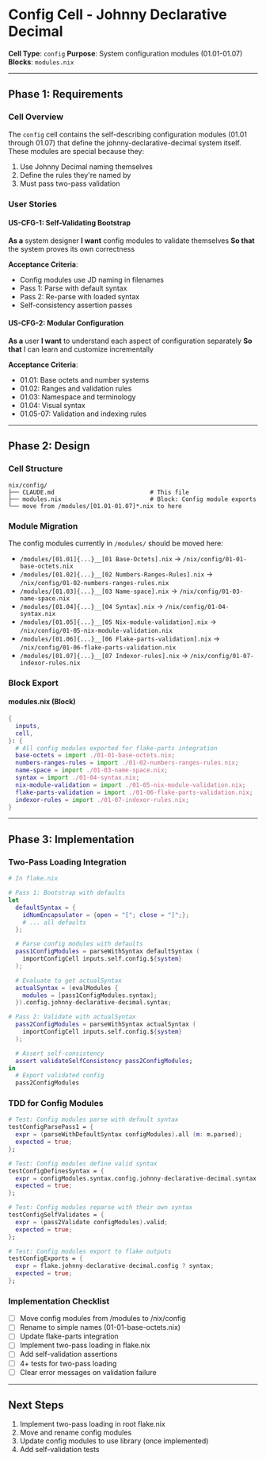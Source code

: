 # Config Cell - Johnny Declarative Decimal

**Cell Type**: `config`
**Purpose**: System configuration modules (01.01-01.07)
**Blocks**: `modules.nix`

---

## Phase 1: Requirements

### Cell Overview

The `config` cell contains the self-describing configuration modules (01.01 through 01.07) that define the johnny-declarative-decimal system itself. These modules are special because they:

1. Use Johnny Decimal naming themselves
2. Define the rules they're named by
3. Must pass two-pass validation

### User Stories

#### US-CFG-1: Self-Validating Bootstrap
**As a** system designer
**I want** config modules to validate themselves
**So that** the system proves its own correctness

**Acceptance Criteria**:
- Config modules use JD naming in filenames
- Pass 1: Parse with default syntax
- Pass 2: Re-parse with loaded syntax
- Self-consistency assertion passes

#### US-CFG-2: Modular Configuration
**As a** user
**I want** to understand each aspect of configuration separately
**So that** I can learn and customize incrementally

**Acceptance Criteria**:
- 01.01: Base octets and number systems
- 01.02: Ranges and validation rules
- 01.03: Namespace and terminology
- 01.04: Visual syntax
- 01.05-07: Validation and indexing rules

---

## Phase 2: Design

### Cell Structure

```
nix/config/
├── CLAUDE.md                           # This file
├── modules.nix                         # Block: Config module exports
└── move from /modules/[01.01-01.07]*.nix to here
```

### Module Migration

The config modules currently in `/modules/` should be moved here:
- `/modules/[01.01]{...}__[01 Base-Octets].nix` → `/nix/config/01-01-base-octets.nix`
- `/modules/[01.02]{...}__[02 Numbers-Ranges-Rules].nix` → `/nix/config/01-02-numbers-ranges-rules.nix`
- `/modules/[01.03]{...}__[03 Name-space].nix` → `/nix/config/01-03-name-space.nix`
- `/modules/[01.04]{...}__[04 Syntax].nix` → `/nix/config/01-04-syntax.nix`
- `/modules/[01.05]{...}__[05 Nix-module-validation].nix` → `/nix/config/01-05-nix-module-validation.nix`
- `/modules/[01.06]{...}__[06 Flake-parts-validation].nix` → `/nix/config/01-06-flake-parts-validation.nix`
- `/modules/[01.07]{...}__[07 Indexor-rules].nix` → `/nix/config/01-07-indexor-rules.nix`

### Block Export

#### modules.nix (Block)
```nix
{
  inputs,
  cell,
}: {
  # All config modules exported for flake-parts integration
  base-octets = import ./01-01-base-octets.nix;
  numbers-ranges-rules = import ./01-02-numbers-ranges-rules.nix;
  name-space = import ./01-03-name-space.nix;
  syntax = import ./01-04-syntax.nix;
  nix-module-validation = import ./01-05-nix-module-validation.nix;
  flake-parts-validation = import ./01-06-flake-parts-validation.nix;
  indexor-rules = import ./01-07-indexor-rules.nix;
}
```

---

## Phase 3: Implementation

### Two-Pass Loading Integration

```nix
# In flake.nix

# Pass 1: Bootstrap with defaults
let
  defaultSyntax = {
    idNumEncapsulator = {open = "["; close = "]";};
    # ... all defaults
  };

  # Parse config modules with defaults
  pass1ConfigModules = parseWithSyntax defaultSyntax (
    importConfigCell inputs.self.config.${system}
  );

  # Evaluate to get actualSyntax
  actualSyntax = (evalModules {
    modules = [pass1ConfigModules.syntax];
  }).config.johnny-declarative-decimal.syntax;

# Pass 2: Validate with actualSyntax
  pass2ConfigModules = parseWithSyntax actualSyntax (
    importConfigCell inputs.self.config.${system}
  );

  # Assert self-consistency
  assert validateSelfConsistency pass2ConfigModules;
in
  # Export validated config
  pass2ConfigModules
```

### TDD for Config Modules

```nix
# Test: Config modules parse with default syntax
testConfigParsePass1 = {
  expr = (parseWithDefaultSyntax configModules).all (m: m.parsed);
  expected = true;
};

# Test: Config modules define valid syntax
testConfigDefinesSyntax = {
  expr = configModules.syntax.config.johnny-declarative-decimal.syntax ? idNumEncapsulator;
  expected = true;
};

# Test: Config modules reparse with their own syntax
testConfigSelfValidates = {
  expr = (pass2Validate configModules).valid;
  expected = true;
};

# Test: Config modules export to flake outputs
testConfigExports = {
  expr = flake.johnny-declarative-decimal.config ? syntax;
  expected = true;
};
```

### Implementation Checklist

- [ ] Move config modules from /modules to /nix/config
- [ ] Rename to simple names (01-01-base-octets.nix)
- [ ] Update flake-parts integration
- [ ] Implement two-pass loading in flake.nix
- [ ] Add self-validation assertions
- [ ] 4+ tests for two-pass loading
- [ ] Clear error messages on validation failure

---

## Next Steps

1. Implement two-pass loading in root flake.nix
2. Move and rename config modules
3. Update config modules to use library (once implemented)
4. Add self-validation tests
